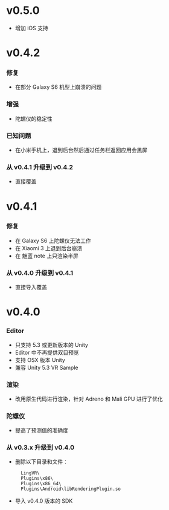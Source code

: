 # v0.5.0
* 增加 iOS 支持

# v0.4.2

### 修复
* 在部分 Galaxy S6 机型上崩溃的问题

### 增强

* 陀螺仪的稳定性

### 已知问题

* 在小米手机上，退到后台然后通过任务栏返回应用会黑屏

### 从 v0.4.1 升级到 v0.4.2

* 直接覆盖

# v0.4.1

### 修复

* 在 Galaxy S6 上陀螺仪无法工作
* 在 Xiaomi 3 上退到后台崩溃
* 在 魅蓝 note 上只渲染半屏

### 从 v0.4.0 升级到 v0.4.1

* 直接导入覆盖

# v0.4.0

### Editor

* 只支持 5.3 或更新版本的 Unity
* Editor 中不再提供双目预览
* 支持 OSX 版本 Unity
* 兼容 Unity 5.3 VR Sample

### 渲染

* 改用原生代码进行渲染，针对 Adreno 和 Mali GPU 进行了优化

### 陀螺仪

* 提高了预测值的准确度

### 从 v0.3.x 升级到 v0.4.0

* 删除以下目录和文件：

        LingVR\
        Plugins\x86\
        Plugins\x86_64\
        Plugins\Android\libRenderingPlugin.so
    
* 导入 v0.4.0 版本的 SDK
    
        